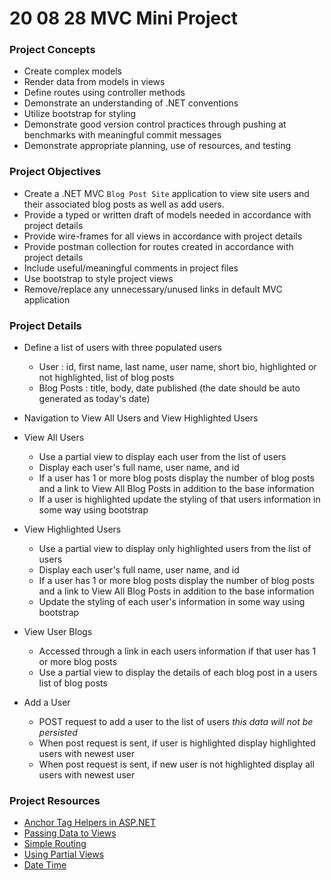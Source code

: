 # 20 08 28 MVC Mini Project 

### Project Concepts

- Create complex models 
- Render data from models in views
- Define routes using controller methods
- Demonstrate an understanding of .NET conventions
- Utilize bootstrap for styling
- Demonstrate good version control practices through pushing at benchmarks with meaningful commit messages
- Demonstrate appropriate planning, use of resources, and testing

### Project Objectives

- Create a .NET MVC `Blog Post Site` application to view site users and their associated blog posts as well as add users. 
- Provide a typed or written draft of models needed in accordance with project details
- Provide wire-frames for all views in accordance with project details
- Provide postman collection for routes created in accordance with project details
- Include useful/meaningful comments in project files
- Use bootstrap to style project views
- Remove/replace any unnecessary/unused links in default MVC application

### Project Details

- Define a list of users with three populated users
	- User : id, first name, last name, user name, short bio, highlighted or not highlighted, list of blog posts
	- Blog Posts : title, body, date published (the date should be auto generated as today's date)

- Navigation to View All Users and View Highlighted Users

- View All Users
	- Use a partial view to display each user from the list of users
	- Display each user's full name, user name, and id
	- If a user has 1 or more blog posts display the number of blog posts and a link to View All Blog Posts in addition to the base information
	- If a user is highlighted update the styling of that users information in some way using bootstrap

- View Highlighted Users
	- Use a partial view to display only highlighted users from the list of users
	- Display each user's full name, user name, and id
	- If a user has 1 or more blog posts display the number of blog posts and a link to View All Blog Posts in addition to the base information
	- Update the styling of each user's information in some way using bootstrap

- View User Blogs
	- Accessed through a link in each users information if that user has 1 or more blog posts
	- Use a partial view to display the details of each blog post in a users list of blog posts

- Add a User
	- POST request to add a user to the list of users *this data will not be persisted*
	- When post request is sent, if user is highlighted display highlighted users with newest user
	- When post request is sent, if new user is not highlighted display all users with newest user

### Project Resources
- [Anchor Tag Helpers in ASP.NET](https://docs.microsoft.com/en-us/aspnet/core/mvc/views/tag-helpers/built-in/anchor-tag-helper?view=aspnetcore-3.1#anchor-tag-helper-attributes)
- [Passing Data to Views](https://docs.microsoft.com/en-us/aspnet/mvc/overview/older-versions/mvc-music-store/mvc-music-store-part-3)
- [Simple Routing](https://docs.microsoft.com/en-us/aspnet/core/mvc/controllers/routing?view=aspnetcore-3.1#set-up-conventional-route)
- [Using Partial Views](https://docs.microsoft.com/en-us/aspnet/core/mvc/controllers/routing?view=aspnetcore-3.1#set-up-conventional-route)
- [Date Time](https://docs.microsoft.com/en-us/aspnet/core/mvc/controllers/routing?view=aspnetcore-3.1#set-up-conventional-route)
